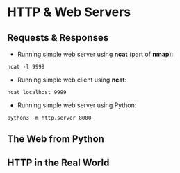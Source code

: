 # HTTP & Web Servers

## Requests & Responses

* Running simple web server using __ncat__ (part of __nmap__):

```
ncat -l 9999 
```

* Running simple web client using __ncat__:

```
ncat localhost 9999
```

* Running simple web server using Python:

```
python3 -m http.server 8000
```

## The Web from Python
## HTTP in the Real World
